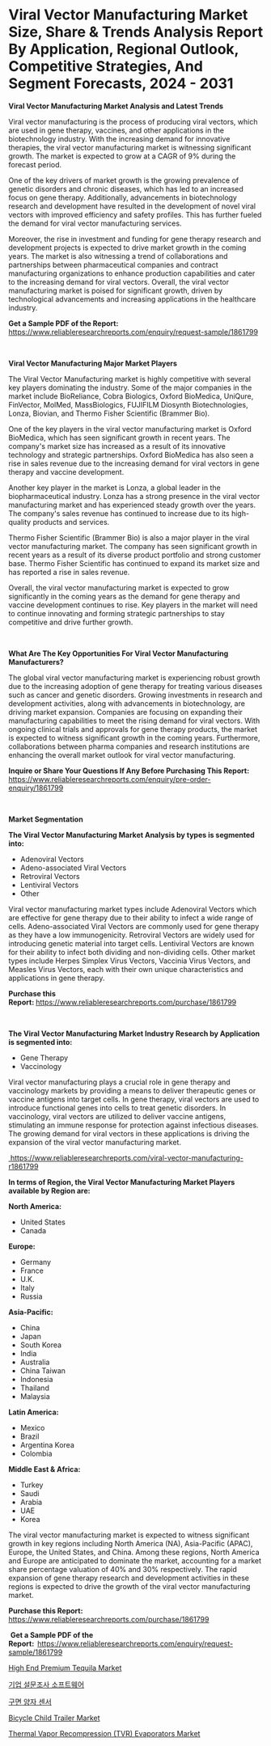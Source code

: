 <p><h1>Viral Vector Manufacturing Market Size, Share & Trends Analysis Report By Application, Regional Outlook, Competitive Strategies, And Segment Forecasts, 2024 - 2031</h1></p><p><strong>Viral Vector Manufacturing Market Analysis and Latest Trends</strong></p>
<p><p>Viral vector manufacturing is the process of producing viral vectors, which are used in gene therapy, vaccines, and other applications in the biotechnology industry. With the increasing demand for innovative therapies, the viral vector manufacturing market is witnessing significant growth. The market is expected to grow at a CAGR of 9% during the forecast period.</p><p>One of the key drivers of market growth is the growing prevalence of genetic disorders and chronic diseases, which has led to an increased focus on gene therapy. Additionally, advancements in biotechnology research and development have resulted in the development of novel viral vectors with improved efficiency and safety profiles. This has further fueled the demand for viral vector manufacturing services.</p><p>Moreover, the rise in investment and funding for gene therapy research and development projects is expected to drive market growth in the coming years. The market is also witnessing a trend of collaborations and partnerships between pharmaceutical companies and contract manufacturing organizations to enhance production capabilities and cater to the increasing demand for viral vectors. Overall, the viral vector manufacturing market is poised for significant growth, driven by technological advancements and increasing applications in the healthcare industry.</p></p>
<p><strong>Get a Sample PDF of the Report:&nbsp;</strong> <a href="https://www.reliableresearchreports.com/enquiry/request-sample/1861799">https://www.reliableresearchreports.com/enquiry/request-sample/1861799</a></p>
<p>&nbsp;</p>
<p><strong>Viral Vector Manufacturing Major Market Players</strong></p>
<p><p>The Viral Vector Manufacturing market is highly competitive with several key players dominating the industry. Some of the major companies in the market include BioReliance, Cobra Biologics, Oxford BioMedica, UniQure, FinVector, MolMed, MassBiologics, FUJIFILM Diosynth Biotechnologies, Lonza, Biovian, and Thermo Fisher Scientific (Brammer Bio).</p><p>One of the key players in the viral vector manufacturing market is Oxford BioMedica, which has seen significant growth in recent years. The company's market size has increased as a result of its innovative technology and strategic partnerships. Oxford BioMedica has also seen a rise in sales revenue due to the increasing demand for viral vectors in gene therapy and vaccine development.</p><p>Another key player in the market is Lonza, a global leader in the biopharmaceutical industry. Lonza has a strong presence in the viral vector manufacturing market and has experienced steady growth over the years. The company's sales revenue has continued to increase due to its high-quality products and services.</p><p>Thermo Fisher Scientific (Brammer Bio) is also a major player in the viral vector manufacturing market. The company has seen significant growth in recent years as a result of its diverse product portfolio and strong customer base. Thermo Fisher Scientific has continued to expand its market size and has reported a rise in sales revenue.</p><p>Overall, the viral vector manufacturing market is expected to grow significantly in the coming years as the demand for gene therapy and vaccine development continues to rise. Key players in the market will need to continue innovating and forming strategic partnerships to stay competitive and drive further growth.</p></p>
<p>&nbsp;</p>
<p><strong>What Are The Key Opportunities For Viral Vector Manufacturing Manufacturers?</strong></p>
<p><p>The global viral vector manufacturing market is experiencing robust growth due to the increasing adoption of gene therapy for treating various diseases such as cancer and genetic disorders. Growing investments in research and development activities, along with advancements in biotechnology, are driving market expansion. Companies are focusing on expanding their manufacturing capabilities to meet the rising demand for viral vectors. With ongoing clinical trials and approvals for gene therapy products, the market is expected to witness significant growth in the coming years. Furthermore, collaborations between pharma companies and research institutions are enhancing the overall market outlook for viral vector manufacturing.</p></p>
<p><strong>Inquire or Share Your Questions If Any Before Purchasing This Report:</strong> <a href="https://www.reliableresearchreports.com/enquiry/pre-order-enquiry/1861799">https://www.reliableresearchreports.com/enquiry/pre-order-enquiry/1861799</a></p>
<p>&nbsp;</p>
<p><strong>Market Segmentation</strong></p>
<p><strong>The Viral Vector Manufacturing Market Analysis by types is segmented into:</strong></p>
<p><ul><li>Adenoviral Vectors</li><li>Adeno-associated Viral Vectors</li><li>Retroviral Vectors</li><li>Lentiviral Vectors</li><li>Other</li></ul></p>
<p><p>Viral vector manufacturing market types include Adenoviral Vectors which are effective for gene therapy due to their ability to infect a wide range of cells. Adeno-associated Viral Vectors are commonly used for gene therapy as they have a low immunogenicity. Retroviral Vectors are widely used for introducing genetic material into target cells. Lentiviral Vectors are known for their ability to infect both dividing and non-dividing cells. Other market types include Herpes Simplex Virus Vectors, Vaccinia Virus Vectors, and Measles Virus Vectors, each with their own unique characteristics and applications in gene therapy.</p></p>
<p><strong>Purchase this Report:&nbsp;</strong><a href="https://www.reliableresearchreports.com/purchase/1861799">https://www.reliableresearchreports.com/purchase/1861799</a></p>
<p>&nbsp;</p>
<p><strong>The Viral Vector Manufacturing Market Industry Research by Application is segmented into:</strong></p>
<p><ul><li>Gene Therapy</li><li>Vaccinology</li></ul></p>
<p><p>Viral vector manufacturing plays a crucial role in gene therapy and vaccinology markets by providing a means to deliver therapeutic genes or vaccine antigens into target cells. In gene therapy, viral vectors are used to introduce functional genes into cells to treat genetic disorders. In vaccinology, viral vectors are utilized to deliver vaccine antigens, stimulating an immune response for protection against infectious diseases. The growing demand for viral vectors in these applications is driving the expansion of the viral vector manufacturing market.</p></p>
<p><a href="https://www.reliableresearchreports.com/viral-vector-manufacturing-r1861799">&nbsp;https://www.reliableresearchreports.com/viral-vector-manufacturing-r1861799</a></p>
<p><strong>In terms of Region, the Viral Vector Manufacturing Market Players available by Region are:</strong></p>
<p>
    <p> <strong> North America: </strong>
        <ul>
            <li>United States</li>
            <li>Canada</li>
        </ul>
        </p> 
    <p> <strong> Europe: </strong>
        <ul>
            <li>Germany</li>
            <li>France</li>
            <li>U.K.</li>
            <li>Italy</li>
            <li>Russia</li>
        </ul>
        </p> 
    <p> <strong> Asia-Pacific: </strong>
        <ul>
            <li>China</li>
            <li>Japan</li>
            <li>South Korea</li>
            <li>India</li>
            <li>Australia</li>
            <li>China Taiwan</li>
            <li>Indonesia</li>
            <li>Thailand</li>
            <li>Malaysia</li>
        </ul>
        </p> 
    <p> <strong> Latin America: </strong>
        <ul>
            <li>Mexico</li>
            <li>Brazil</li>
            <li>Argentina Korea</li>
            <li>Colombia</li>
        </ul>
        </p> 
    <p> <strong> Middle East & Africa: </strong>
        <ul>
            <li>Turkey</li>
            <li>Saudi</li>
            <li>Arabia</li>
            <li>UAE</li>
            <li>Korea</li>
        </ul>
    </p>
    </p>
<p><p>The viral vector manufacturing market is expected to witness significant growth in key regions including North America (NA), Asia-Pacific (APAC), Europe, the United States, and China. Among these regions, North America and Europe are anticipated to dominate the market, accounting for a market share percentage valuation of 40% and 30% respectively. The rapid expansion of gene therapy research and development activities in these regions is expected to drive the growth of the viral vector manufacturing market.</p></p>
<p><strong>Purchase this Report: </strong><a href="https://www.reliableresearchreports.com/purchase/1861799">https://www.reliableresearchreports.com/purchase/1861799</a></p>
<p>&nbsp;<strong>Get a Sample PDF of the Report:&nbsp;&nbsp;</strong><a href="https://www.reliableresearchreports.com/enquiry/request-sample/1861799">https://www.reliableresearchreports.com/enquiry/request-sample/1861799</a></p>
<p><strong></strong></p>
<p><p><a href="https://medium.com/@elisamohr1927/global-high-end-premium-tequila-market-sector-types-applications-market-player-strategies-c500a212c232">High End Premium Tequila Market</a></p><p><a href="https://github.com/RichardLueilwitz787/Market-Research-Report-List-3/blob/main/954316973052.md">기업 설문조사 소프트웨어</a></p><p><a href="https://github.com/kein8762/Market-Research-Report-List-3/blob/main/506427873053.md">구면 양자 센서</a></p><p><a href="https://medium.com/@natoshajacobsk69/global-bicycle-child-trailer-market-size-share-analysis-by-product-type-by-application-by-573931a3c6cb">Bicycle Child Trailer Market</a></p><p><a href="https://github.com/mzurpwxu46/Market-Research-Report-List-1/blob/main/thermal-vapor-recompression-tvr-evaporators-market.md">Thermal Vapor Recompression (TVR) Evaporators Market</a></p></p>